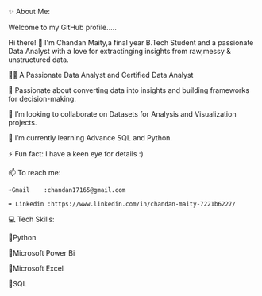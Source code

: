✨ About Me:

Welcome to my GitHub profile.....

Hi there! 👋 I'm Chandan Maity,a final year B.Tech Student and a passionate Data Analyst with a love for extractinging insights from raw,messy & unstructured data.

👩‍💻 A Passionate Data Analyst and Certified Data Analyst

🎯 Passionate about converting data into insights and building frameworks for decision-making.

👯 I’m looking to collaborate on Datasets for Analysis and Visualization projects.

🌱 I’m currently learning Advance SQL and Python.

⚡ Fun fact: I have a keen eye for details :)


📫 To reach me: 

    ➡️Gmail    :chandan17165@gmail.com
  
    ➡️ Linkedin :https://www.linkedin.com/in/chandan-maity-7221b6227/
  

💻 Tech Skills:

💠Python

💠Microsoft Power Bi

💠Microsoft Excel

💠SQL
